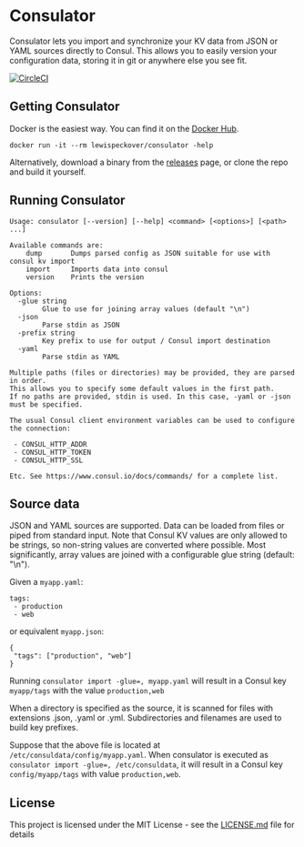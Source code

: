 
# Consulator

Consulator lets you import and synchronize your KV data from JSON or YAML sources directly to Consul. This allows you to easily version your configuration data, storing it in git or anywhere else you see fit.

[![CircleCI](https://circleci.com/gh/lewispeckover/consulator/tree/master.svg?style=shield)](https://circleci.com/gh/lewispeckover/consulator/tree/master)

## Getting Consulator

Docker is the easiest way. You can find it on the [Docker Hub](https://hub.docker.com/r/lewispeckover/consulator/).


```
docker run -it --rm lewispeckover/consulator -help
```

Alternatively, download a binary from the [releases](https://github.com/lewispeckover/consulator/releases/latest) page, or clone the repo and build it yourself.

## Running Consulator

```
Usage: consulator [--version] [--help] <command> [<options>] [<path> ...]

Available commands are:
    dump       Dumps parsed config as JSON suitable for use with consul kv import
    import     Imports data into consul
    version    Prints the version

Options:
  -glue string
    	Glue to use for joining array values (default "\n")
  -json
    	Parse stdin as JSON
  -prefix string
    	Key prefix to use for output / Consul import destination
  -yaml
    	Parse stdin as YAML

Multiple paths (files or directories) may be provided, they are parsed in order. 
This allows you to specify some default values in the first path.
If no paths are provided, stdin is used. In this case, -yaml or -json must be specified.

The usual Consul client environment variables can be used to configure the connection:

 - CONSUL_HTTP_ADDR
 - CONSUL_HTTP_TOKEN
 - CONSUL_HTTP_SSL

Etc. See https://www.consul.io/docs/commands/ for a complete list.
```


## Source data

JSON and YAML sources are supported. Data can be loaded from files or piped from standard input. Note that Consul KV values are only allowed to be strings, so non-string values are converted where possible. Most significantly, array values are joined with a configurable glue string (default: "\n").

Given a `myapp.yaml`:

```
tags:
 - production
 - web
```
or equivalent `myapp.json`:

```
{ 
 "tags": ["production", "web"]
}
```

Running `consulator import -glue=, myapp.yaml` will result in a Consul key `myapp/tags` with the value `production,web`

When a directory is specified as the source, it is scanned for files with extensions .json, .yaml or .yml. Subdirectories and filenames are used to build key prefixes. 

Suppose that the above file is located at `/etc/consuldata/config/myapp.yaml`. When consulator is executed as `consulator import -glue=, /etc/consuldata`, it will result in a Consul key `config/myapp/tags` with value `production,web`.

## License

This project is licensed under the MIT License - see the [LICENSE.md](LICENSE.md) file for details

